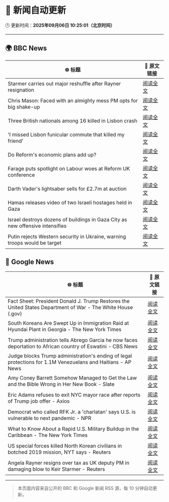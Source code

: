 # 🧠 新闻自动更新

🕒 更新时间：**2025年09月06日 10:25:01（北京时间）**

---

## 🌍 BBC News

| 🌐 标题 | 🔗 原文链接 |
|--------|-------------|
| Starmer carries out major reshuffle after Rayner resignation | [阅读全文](https://www.bbc.com/news/articles/cgmzgjywr8wo?at_medium=RSS&at_campaign=rss) |
| Chris Mason: Faced with an almighty mess PM opts for big shake-up | [阅读全文](https://www.bbc.com/news/articles/cn4lz331gxdo?at_medium=RSS&at_campaign=rss) |
| Three British nationals among 16 killed in Lisbon crash | [阅读全文](https://www.bbc.com/news/articles/c62lmed42p1o?at_medium=RSS&at_campaign=rss) |
| 'I missed Lisbon funicular commute that killed my friend' | [阅读全文](https://www.bbc.com/news/articles/c98eyp69018o?at_medium=RSS&at_campaign=rss) |
| Do Reform's economic plans add up? | [阅读全文](https://www.bbc.com/news/articles/clyx4v44438o?at_medium=RSS&at_campaign=rss) |
| Farage puts spotlight on Labour woes at Reform UK conference | [阅读全文](https://www.bbc.com/news/articles/c9wdkd581z0o?at_medium=RSS&at_campaign=rss) |
| Darth Vader's lightsaber sells for £2.7m at auction | [阅读全文](https://www.bbc.com/news/articles/cy4rdywp34vo?at_medium=RSS&at_campaign=rss) |
| Hamas releases video of two Israeli hostages held in Gaza | [阅读全文](https://www.bbc.com/news/articles/cy0vly9zyl2o?at_medium=RSS&at_campaign=rss) |
| Israel destroys dozens of buildings in Gaza City as new offensive intensifies | [阅读全文](https://www.bbc.com/news/articles/czx0d71gryzo?at_medium=RSS&at_campaign=rss) |
| Putin rejects Western security in Ukraine, warning troops would be target | [阅读全文](https://www.bbc.com/news/articles/czxwl15w2qko?at_medium=RSS&at_campaign=rss) |

## 📰 Google News

| 🌐 标题 | 🔗 原文链接 |
|--------|-------------|
| Fact Sheet: President Donald J. Trump Restores the United States Department of War - The White House (.gov) | [阅读全文](https://news.google.com/rss/articles/CBMixwFBVV95cUxQUGtvcDIzNUNmQ1lwRWgyVC1WeERrRDFxd0pzdUlnLU94SVFuR0M3UVUxSXJpbU5qMHY3ZUZnVWNRN1YxaTJZeTVyb3hLWUs4b2pWaXhSODg4Z3hWS0N5dnNVNDFxSnpoanVXanZZLXhnbTZJUTlBZi1xOTA1eTVHYXpxS0VPM0cxY0VLcGlEZHpLc1pkTmItczM4clJWUVRZZWxvRGNaS3dveXZRSFNpdlVpUkRXOGszVVMtOUZHazI4SkxxY0dJ?oc=5) |
| South Koreans Are Swept Up in Immigration Raid at Hyundai Plant in Georgia - The New York Times | [阅读全文](https://news.google.com/rss/articles/CBMijAFBVV95cUxQb0xPQ2g1Y1c5ODRWOWNWR2NrVEVycUp3OEhMMzU5STBBRWpDOU4wSUVuS0pUWW85X2lhYlpxMjFmYWZ1TDJWWDRJUC1HNzN3VjZ0WW1pZDhXcWJZTGZhRTVhYTIzRVAxX0NKaHBGb1Q4NHN3WGhwd2JON0hmb29KMWJJMEhCLVAya1VzaA?oc=5) |
| Trump administration tells Abrego Garcia he now faces deportation to African country of Eswatini - CBS News | [阅读全文](https://news.google.com/rss/articles/CBMigwFBVV95cUxPRDZlaXRaNmotdldiY3hoWktjeEpQLTlGcFhEX3hFVDl2RlZBdWp6c25KMTYxZm1wbjVyc0ZDMjNua3hFN2l5eFhkV1ZwOVJ4R0E0bVBseFN6UjB6TjBrNmluQ2tDQ1ZkTDQxS0xyM1VEdFdiblN4Y0ZFSTBZY0ROTnpJd9IBiAFBVV95cUxPU1BlTFRpeTZadEdEcVBzMkpnVGMyYUZZTllCMHFSMGFQQk1IRV8yc2JUa2hhMHdaMy1fdDRvQVIwSmtxOEV4aG5ObTFjOEtDZUdhNUIyTThxTnZjaWZyTG9tY1psMkhQVXBveld0Q0p3azlKdTBwR0xtMjNqc3NFYVFlSjdhWkJW?oc=5) |
| Judge blocks Trump administration's ending of legal protections for 1.1M Venezuelans and Haitians - AP News | [阅读全文](https://news.google.com/rss/articles/CBMitAFBVV95cUxNNkJvMHZZY1QybmR1bmpkZlZUd0hkTUc3SWdCd0liWDhnbTdRcnJhNVpBc2hIa29BOENqck5ib1hBdlJSVlB6TkViNE0yTEhPVExyRGdiLV9TLTUxWUpFeWxqd3VfLXhBUWhyblRoVkF5eXNPZ084TWJwblR0X3ZwbFZFQWJrRXY2eVExUWRuNDFwZ3dNRGNxUEl1NG1fdHFzdWxDSExBWWpwT0pVcWE1bEgwVXk?oc=5) |
| Amy Coney Barrett Somehow Managed to Get the Law and the Bible Wrong in Her New Book - Slate | [阅读全文](https://news.google.com/rss/articles/CBMimwFBVV95cUxQbnNaZkFLQlQ0TzYxRGw5QnJRR040bXV0OUFTazFBeWlYa0w2ejJta3R2M2dhWWZNMHdwcnJ0QS05cHR6TE5peWhFY2xWS2VwZjNhaGZ6WGlkVElDMDFYVGFjX1JMeDF6NEx3OEFrUlp0WU9YZk1TZzZ4OGZkN0FzMWtxU3hRbDRfTkpwV3lQU3F0SU5iVU5pM3RnMA?oc=5) |
| Eric Adams refuses to exit NYC mayor race after reports of Trump job offer - Axios | [阅读全文](https://news.google.com/rss/articles/CBMid0FVX3lxTE9MVW45UzJCVXJ5YUZJNTUwSFNNdVBRMTAxakgxVFdHZi1uWGRvZ2lzYjFJR052ZTBiRmFqbWZ3WHEyb2tiejZfUTRuNWNmNHVNN0VUX1dVNDlPVVVjeGxpUVRpeUtiTXgyNGYxZkNuYWFHQXl0Vk9z?oc=5) |
| Democrat who called RFK Jr. a 'charlatan' says U.S. is vulnerable to next pandemic - NPR | [阅读全文](https://news.google.com/rss/articles/CBMipAFBVV95cUxNUzZaLUhOdW55ZGdWVFdxY21QVGVrOFVkZHZWWWZaY1QyMWtsU0RnREE5YjZYblF3X1JQLXdQOEhIMUtKMk5kTWhIVzdERnMyYlNhUHFVLUhzWVg2OU9rSFNBdURCRnhoT2Rlb2sxaWt5Y3VEWmhPZk9fRlp1SkJ1X3pvNl9WWEVrMWRyTFRsLUtwNWRkWjZpelk3VlgyT09idzRCTA?oc=5) |
| What to Know About a Rapid U.S. Military Buildup in the Caribbean - The New York Times | [阅读全文](https://news.google.com/rss/articles/CBMiiwFBVV95cUxPTVhWamhFbDZFY1ktMkFfaGVBMUtNTk9jT1hrMXNVeExtNGJ1XzYzX01KNk5iMno4bzM4RXE0bEROY0NtbU54S3RudnFJaURyaFVoT2ZMNFpJVVJkOFhPam1sdWtmN0tuM2V0anNMdzVxaV9MM2sxLU5vY0dOUGpfZlV6QzRfLVRfWlNR?oc=5) |
| US special forces killed North Korean civilians in botched 2019 mission, NYT says - Reuters | [阅读全文](https://news.google.com/rss/articles/CBMi0AFBVV95cUxPSTRia3VzOTVCYUNaWU1VaDEzYTVDVWhKdkRhMHFOcjN4NnJrbUp0ZVhpVl90X3lFQ2MwY2xsR0k0aHA0R0wyVEhHdnVCOXNoNWU4WkpaRHNBcEJOU094OE4zaDhVa2hZZ3BSVmYyaWNDakQxSVpEUFJUaTFNbWpFYWNwVzRjbkpxeG1iVHZVaDhxZk5KaV9IdS1KTTFJa3ZybzhEMG9zUkttLW9iS1pWSGxxSDlkbDdvdm14cUhBaG9hV0EwMmYxN3NxdWlWaE95?oc=5) |
| Angela Rayner resigns over tax as UK deputy PM in damaging blow to Keir Starmer - Reuters | [阅读全文](https://news.google.com/rss/articles/CBMisgFBVV95cUxPd3p0aldobVVMaGV6MW1WLWtsSm5Xam81cHd4ck9NWDBsWnBaZUhsem10R05SeXNlN3U0X2staGdzWmlBaEpBbFhQMThWMFBPenNlWkpzR3o2N0UtUE40SllXUWdXeDd6WWxjVUctLXhmUnJVQVJ0Z0xFQzZvQ0xCa3NpTDkyWllzQnRjR2FhNFR5TGJsVEZMQ19kV1RzNzhyTlFiZ0MwWllBVkNmZm9yQjRn?oc=5) |

---
> 本页面内容来自公开的 BBC 和 Google 新闻 RSS 源，每 10 分钟自动更新。